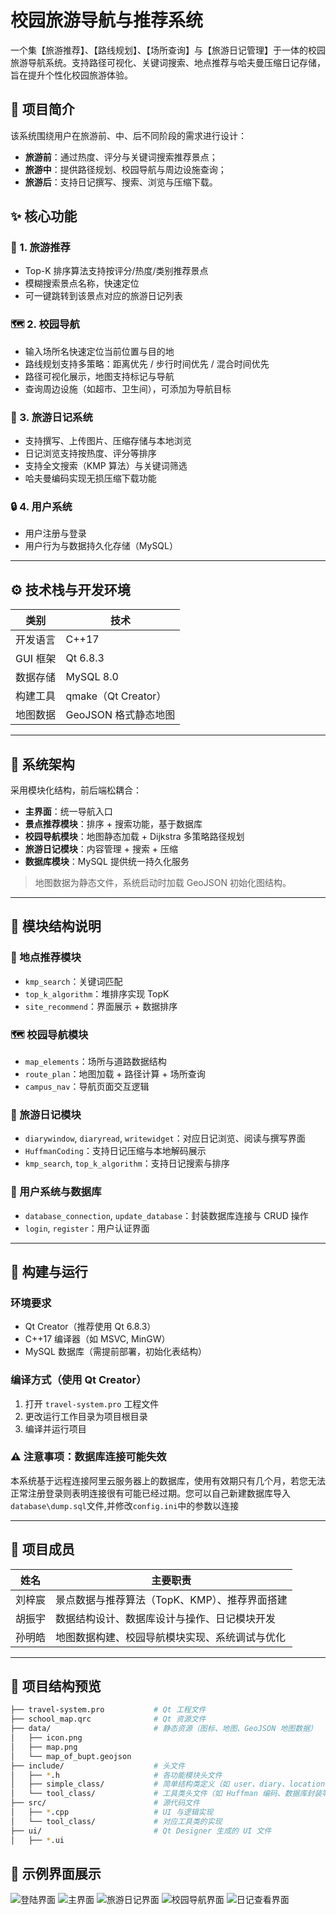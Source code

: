 # 校园旅游导航与推荐系统

一个集【旅游推荐】、【路线规划】、【场所查询】与【旅游日记管理】于一体的校园旅游导航系统。支持路径可视化、关键词搜索、地点推荐与哈夫曼压缩日记存储，旨在提升个性化校园旅游体验。

## 🧭 项目简介

该系统围绕用户在旅游前、中、后不同阶段的需求进行设计：

- **旅游前**：通过热度、评分与关键词搜索推荐景点；
- **旅游中**：提供路径规划、校园导航与周边设施查询；
- **旅游后**：支持日记撰写、搜索、浏览与压缩下载。

## ✨ 核心功能

### 📌 1. 旅游推荐
- Top-K 排序算法支持按评分/热度/类别推荐景点
- 模糊搜索景点名称，快速定位
- 可一键跳转到该景点对应的旅游日记列表

### 🗺️ 2. 校园导航
- 输入场所名快速定位当前位置与目的地
- 路线规划支持多策略：距离优先 / 步行时间优先 / 混合时间优先
- 路径可视化展示，地图支持标记与导航
- 查询周边设施（如超市、卫生间），可添加为导航目标

### 📝 3. 旅游日记系统
- 支持撰写、上传图片、压缩存储与本地浏览
- 日记浏览支持按热度、评分等排序
- 支持全文搜索（KMP 算法）与关键词筛选
- 哈夫曼编码实现无损压缩下载功能

### 🔒 4. 用户系统
- 用户注册与登录
- 用户行为与数据持久化存储（MySQL）

---

## ⚙️ 技术栈与开发环境

| 类别 | 技术 |
|------|------|
| 开发语言 | C++17 |
| GUI 框架 | Qt 6.8.3 |
| 数据存储 | MySQL 8.0 |
| 构建工具 | qmake（Qt Creator） |
| 地图数据 | GeoJSON 格式静态地图 |

---

## 🧱 系统架构

采用模块化结构，前后端松耦合：

- **主界面**：统一导航入口
- **景点推荐模块**：排序 + 搜索功能，基于数据库
- **校园导航模块**：地图静态加载 + Dijkstra 多策略路径规划
- **旅游日记模块**：内容管理 + 搜索 + 压缩
- **数据库模块**：MySQL 提供统一持久化服务

> 地图数据为静态文件，系统启动时加载 GeoJSON 初始化图结构。

---

## 🧩 模块结构说明

### 📍 地点推荐模块
- `kmp_search`：关键词匹配
- `top_k_algorithm`：堆排序实现 TopK
- `site_recommend`：界面展示 + 数据排序

### 🗺️ 校园导航模块
- `map_elements`：场所与道路数据结构
- `route_plan`：地图加载 + 路径计算 + 场所查询
- `campus_nav`：导航页面交互逻辑

### 📖 旅游日记模块
- `diarywindow`, `diaryread`, `writewidget`：对应日记浏览、阅读与撰写界面
- `HuffmanCoding`：支持日记压缩与本地解码展示
- `kmp_search`, `top_k_algorithm`：支持日记搜索与排序

### 🧬 用户系统与数据库
- `database_connection`, `update_database`：封装数据库连接与 CRUD 操作
- `login`, `register`：用户认证界面

---

## 🧪 构建与运行

### 环境要求
- Qt Creator（推荐使用 Qt 6.8.3）
- C++17 编译器（如 MSVC, MinGW）
- MySQL 数据库（需提前部署，初始化表结构）

### 编译方式（使用 Qt Creator）
1. 打开 `travel-system.pro` 工程文件
2. 更改运行工作目录为项目根目录
3. 编译并运行项目

### ⚠️ 注意事项：数据库连接可能失效

本系统基于远程连接阿里云服务器上的数据库，使用有效期只有几个月，若您无法正常注册登录则表明连接很有可能已经过期。您可以自己新建数据库导入`database\dump.sql`文件,并修改`config.ini`中的参数以连接

---

## 👥 项目成员

| 姓名 | 主要职责 |
|------|----------|
| 刘梓宸 | 景点数据与推荐算法（TopK、KMP）、推荐界面搭建 |
| 胡振宇 | 数据结构设计、数据库设计与操作、日记模块开发 |
| 孙明皓 | 地图数据构建、校园导航模块实现、系统调试与优化 |

---

## 📂 项目结构预览
```bash
├── travel-system.pro           # Qt 工程文件
├── school_map.qrc              # Qt 资源文件
├── data/                       # 静态资源（图标、地图、GeoJSON 地图数据）
│   ├── icon.png
│   ├── map.png
│   └── map_of_bupt.geojson
├── include/                    # 头文件
│   ├── *.h                     # 各功能模块头文件
│   ├── simple_class/           # 简单结构类定义（如 user、diary、location 等）
│   └── tool_class/             # 工具类头文件（如 Huffman 编码、数据库封装等）
├── src/                        # 源代码文件
│   ├── *.cpp                   # UI 与逻辑实现
│   └── tool_class/             # 对应工具类的实现
├── ui/                         # Qt Designer 生成的 UI 文件
│   ├── *.ui
```
## 📸 示例界面展示
![登陆界面](images/image-1.png "登陆界面")
![主界面](images/image-2.png "主界面")
![旅游日记界面](images/image-3.png "旅游日记界面")
![校园导航界面](images/image-4.png "校园导航界面")
![日记查看界面](images/image-5.png "日记查看界面")
